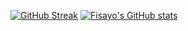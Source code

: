 [![GitHub Streak](https://github-readme-streak-stats-vert-nine-40.vercel.app?user=OluwafisayoIbrahim)](https://git.io/streak-stats)
[![Fisayo's GitHub stats](https://github-readme-stats.vercel.app/api?username=OluwafisayoIbrahim)](https://github.com/OluwafisayoIbrahim/github-readme-stats) 
